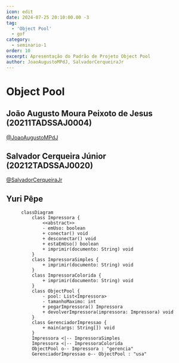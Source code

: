 ```yaml
---
icon: edit
date: 2024-07-25 20:10:00.00 -3
tag:
  - 'Object Pool'
  - gof
category:
  - seminario-1
order: 10
excerpt: Apresentação do Padrão de Projeto Object Pool
author: JoaoAugustoMPdJ, SalvadorCerqueiraJr
---
```


# Object Pool

## João Augusto Moura Peixoto de Jesus (20211TADSSAJ0004)
[@JoaoAugustoMPdJ](https://github.com/JoaoAugustoMPdJ)

<!-- @include: ../../../includes/seminario-1-JoaoAugustoMPdJ/README.md -->


## Salvador Cerqueira Júnior (20212TADSSAJ0020)
[@SalvadorCerqueiraJr](https://github.com/SalvadorCerqueiraJr)

<!-- @include: ../../../includes/seminario-1-SalvadorCerqueiraJr/README.md -->


## Yuri Pêpe

<figure>

```mermaid
classDiagram
    class Impressora {
        <<abstract>>
        - emUso: boolean
        + conectar() void
        + desconectar() void
        + estaEmUso() boolean
        + imprimir(documento: String) void
    }
    class ImpressoraSimples {
        + imprimir(documento: String) void
    }
    class ImpressoraColorida {
        + imprimir(documento: String) void
    }
    class ObjectPool {
        - pool: List<Impressora>
        - tamanhoMaximo: int
        + pegarImpressora() Impressora
        + devolverImpressora(impressora: Impressora) void
    }
    class GerenciadorImpressao {
        + main(args: String[]) void
    }
    Impressora <|-- ImpressoraSimples
    Impressora <|-- ImpressoraColorida
    ObjectPool o-- Impressora : "gerencia"
    GerenciadorImpressao o-- ObjectPool : "usa"
```
</figure>
